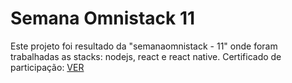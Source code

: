 <h1>Semana Omnistack 11</h1>
Este projeto foi resultado da "semanaomnistack - 11" onde foram trabalhadas as stacks: nodejs, react e react native.
Certificado de participação: <a href="https://storage.googleapis.com/golden-wind/semana-omnistack-11/guilherme.salviano12@outlook.com.pdf">VER</a>
